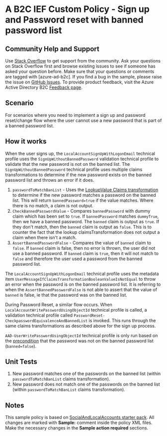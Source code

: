 # A B2C IEF Custom Policy - Sign up and Password reset with banned password list

## Community Help and Support
Use [Stack Overflow](https://stackoverflow.com/questions/tagged/azure-ad-b2c) to get support from the community. Ask your questions on Stack Overflow first and browse existing issues to see if someone has asked your question before. Make sure that your questions or comments are tagged with [azure-ad-b2c].
If you find a bug in the sample, please raise the issue on [GitHub Issues](https://github.com/azure-ad-b2c/samples/issues).
To provide product feedback, visit the Azure Active Directory B2C [Feedback page](https://feedback.azure.com/forums/169401-azure-active-directory?category_id=160596).

## Scenario
For scenarios where you need to implement a sign up and password reset/change flow where the user cannot use a new password that is part of a banned password list.

## How it works
When the user signs up, the `LocalAccountSignUpWithLogonEmail` technical profile uses the `SignUpWithoutBannedPassword` validation technical profile to validate that the new password is not on the banned list.
The `SignUpWithoutBannedPassword` technical profile uses multiple claims transformations to determine if the new password exists on the banned password list and throws an error if it does.
1. `passwordToMatchBanList` - Uses the [LookupValue Claims transformation](https://docs.microsoft.com/en-us/azure/active-directory-b2c/string-transformations#lookupvalue) to determine if the new password matches a password on the banned list. This will return `bannedPassword=true` if the value matches. Where there is no match, a claim is not output.
2. `CheckBannedPasswordValue` - Compares `bannedPassword` with dummy claim which has been set to `true`. If  `bannedPassword` matches `dummyTrue`, then we have a banned password. The `banned` claim is output as `true`.
If they don't match, then the `banned` claim is output as `false`. This is to counter the fact that the lookup claimsTransformation does not output a claim when there isn't a match.
3. `AssertBannedPasswordFalse` - Compares the value of `banned` claim to `false`. If `banned` claim is false, then no error is thrown, the user did not use a banned password. If `banned` claim is `true`, then it will not match to `false` and therefore the user used a password from the banned password list.

The `LocalAccountSignUpWithLogonEmail` technical profile uses the metadata item `UserMessageIfClaimsTransformationBooleanValueIsNotEqual` to throw an error when the password is on the banned password list. It is referring to when the `AssertBannedPasswordFalse` is not able to assert that the value of `banned` is false, ie that the password was on the banned list.

During Password Reset, a similar flow occurs. When `LocalAccountWritePasswordUsingObjectId` technical profile is called, a validation technical profile called `PasswordReset-CheckpasswordEquivalenceAndBannedList` is invoked. This runs through the same claims transformations as described above for the sign up process.

`AAD-UserWritePasswordUsingObjectId` technical profile is only run based on the [precondition](https://docs.microsoft.com/en-us/azure/active-directory-b2c/validation-technical-profile) that the password was not on the banned password list (`banned=false`).

## Unit Tests
1. New password matches one of the passwords on the banned list (within `passwordToMatchBanList` claims transformation).
2. New password does not match one of the passwords on the banned list (within `passwordToMatchBanList` claims transformation).

## Notes
This sample policy is based on [SocialAndLocalAccounts starter pack](https://github.com/Azure-Samples/active-directory-b2c-custom-policy-starterpack/tree/master/SocialAndLocalAccounts). All changes are marked with **Sample:** comment inside the policy XML files. Make the necessary changes in the **Sample action required** sections. 